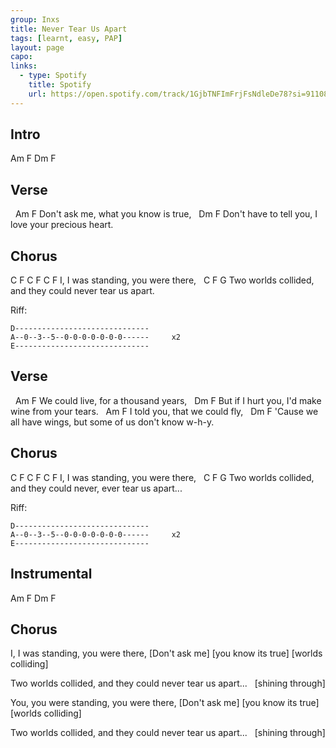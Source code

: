 ```yaml
---
group: Inxs
title: Never Tear Us Apart
tags: [learnt, easy, PAP]
layout: page
capo: 
links: 
  - type: Spotify
    title: Spotify
    url: https://open.spotify.com/track/1GjbTNFImFrjFsNdleDe78?si=91108940b8dd40a7
---
```


## Intro

Am F Dm F

## Verse

&nbsp;      Am               F
Don't ask me, what you know is true,
&nbsp;             Dm          F
Don't have to tell you, I love your precious heart.

## Chorus
C F       C       F         C     F
I, I was standing, you were there,
&nbsp;              C    F               G
Two worlds collided, and they could never tear us apart.

Riff:
```chordpro
D------------------------------
A--0--3--5--0-0-0-0-0-0-0------     x2
E------------------------------
```
## Verse

&nbsp;         Am           F
We could live, for a thousand years,
&nbsp;         Dm                 F
But if I hurt you, I'd make wine from your tears.
&nbsp;   Am           F
I told you, that we could fly,
&nbsp;         Dm                   F
'Cause we all have wings, but some of us don't know w-h-y.

## Chorus
C F       C       F         C     F
I, I was standing, you were there,
&nbsp;              C    F               G
Two worlds collided, and they could never, ever tear us apart...

Riff:
```chordpro
D------------------------------
A--0--3--5--0-0-0-0-0-0-0------     x2
E------------------------------
```

## Instrumental
Am F Dm F

## Chorus
I,             I was standing,             you were there,
 [Don't ask me]          [you know its true]          [worlds colliding]

Two worlds collided,               and they could never tear us apart...
&nbsp;                 [shining through]

You,        you were standing,              you were there,
[Don't ask me]             [you know its true]        [worlds colliding]

Two worlds collided,             and they could never tear us apart...
&nbsp;                 [shining through]

